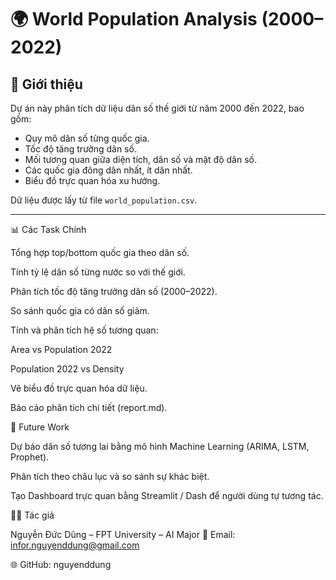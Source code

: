 # 🌍 World Population Analysis (2000–2022)

## 📖 Giới thiệu
Dự án này phân tích dữ liệu dân số thế giới từ năm 2000 đến 2022, bao gồm:
- Quy mô dân số từng quốc gia.
- Tốc độ tăng trưởng dân số.
- Mối tương quan giữa diện tích, dân số và mật độ dân số.
- Các quốc gia đông dân nhất, ít dân nhất.
- Biểu đồ trực quan hóa xu hướng.

Dữ liệu được lấy từ file `world_population.csv`.

---


📊 Các Task Chính

Tổng hợp top/bottom quốc gia theo dân số.

Tính tỷ lệ dân số từng nước so với thế giới.

Phân tích tốc độ tăng trưởng dân số (2000–2022).

So sánh quốc gia có dân số giảm.

Tính và phân tích hệ số tương quan:

Area vs Population 2022

Population 2022 vs Density

Vẽ biểu đồ trực quan hóa dữ liệu.

Báo cáo phân tích chi tiết (report.md).

🔮 Future Work

Dự báo dân số tương lai bằng mô hình Machine Learning (ARIMA, LSTM, Prophet).

Phân tích theo châu lục và so sánh sự khác biệt.

Tạo Dashboard trực quan bằng Streamlit / Dash để người dùng tự tương tác.

👨‍💻 Tác giả

Nguyễn Đức Dũng – FPT University – AI Major
📧 Email: infor.nguyenddung@gmail.com

🌐 GitHub: nguyenddung
